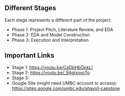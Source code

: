 ## Different Stages
Each stage represents a different part of the project.
* Phase 1: Project Pitch, Literature Review, and EDA
* Phase 2: EDA and Model Construction
* Phase 3: Execution and Interpretation

## Important Links
* Stage 1: https://youtu.be/CeDbHbOpkLI
* Stage 2: https://youtu.be/_9AgIxoxcTo
* Stage 3:
* Google Site (might need UMBC account to access): https://sites.google.com/umbc.edu/ahayo1-capstone
